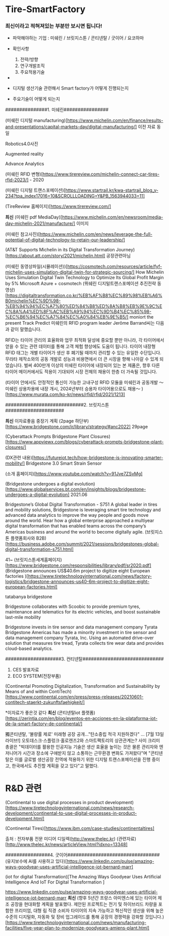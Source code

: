 # Tire-SmartFactory

### 최신이라고 적혀져있는 부분만 보시면 됩니다!


- 파악해야하는 기업 : 미쉐린 / 브릿지스톤 / 콘티넨탈 / 굿이어 / 요코하마 


- 확인사항
  1. 전략/방향
  2. 연구개발조직
  3. 주요적용기술 


- 
- 디지털 생산기술 관련해서 Smart factory가 어떻게 진행되는지
- 주요기술이 어떻게 되는지


###############1. 미쉐린################


(미쉐린 디지털 manufacturing)[https://www.michelin.com/en/finance/results-and-presentations/capital-markets-day/digital-manufacturing/] 이전 자료 동일


Robotics4.0사진

Augmented reality

Advance Analytics

(미쉐린 RFID 변형)[https://www.tirereview.com/michelin-connect-car-tires-rfid-2023/]  - 2020

(미쉐린 디지털 트랜스포메이션)[https://www.startrail.kr/kwa-startrail_blog_v-234?tpa_index17016=10&SCROLLLOADING=Y&PB_1563944033=11]

(TireReview 홈페이지)[https://www.tirereview.com/]

**최신**
(미쉐린 pdf MediaDay)[https://www.michelin.com/en/newsroom/media-day-michelin-2021/manufacture/] 이미지

(미쉐린 참고사진)[https://www.michelin.com/en/news/leverage-the-full-potential-of-digital-technology-to-retain-our-leadership/]

(AT&T Supports Michelin in its Digital Transformation Journey)[https://about.att.com/story/2021/michelin.html] 공장관련아님

(미쉐린 동영상파일(시뮬레이션))[https://cosmotech.com/resources/article/fyf-michelin-uses-simulation-digital-twin-for-strategic-sourcing/]
How Michelin Uses Simulation Digital Twin Technology to Optimize Its Global Profit Margin by 5%
Microsoft Azure + cosmotech
(뮈쉐린 디지털트랜스포메이션 추진전략 동영상)[https://digitaltransformation.co.kr/%EB%AF%B8%EC%89%98%EB%A6%B0michelin%EC%9D%98-%EB%94%94%EC%A7%80%ED%84%B8%ED%8A%B8%EB%9E%9C%EC%8A%A4%ED%8F%AC%EB%A9%94%EC%9D%B4%EC%85%98-%EC%B6%94%EC%A7%84%EC%A0%84%EB%9E%B5/]
moniort the present Track Predict
미쉐린의 RFID program leader Jerôme Barrand씨는 다음과 같이 말했습니다.

RFID는 타이어 관리의 효율화와 업무 최적화 달성에 중요할 뿐만 아니라, 각 타이어에서 얻을 수 있는 관련 데이터를 통해 고객 체험 향상에도 도움이 됩니다. 타이어 내장형 RFID 태그는 개별 타이어가 생산 후 폐기될 때까지 관리할 수 있는 유일한 수단입니다. 무라타 제작소와의 공동 개발로 성능과 비용면에서 더 큰 시장을 향해 나아갈 수 있게 되었습니다. 벌써 400만개 이상의 미쉐린 타이어에 내장되어 있는 본 제품은, 향후 다른 타이어 메이커에서도 적용이 기대되어 시장 전체의 채용이 한층 더 가속될 것입니다.

(타이어 안에서도 안정적인 통신이 가능한 고내구성 RFID 모듈을 미쉐린과 공동개발 ～미쉐린 상용차용에 내장 개시, 2024년부터 승용차 타이어용으로도 채용～
)[https://www.murata.com/ko-kr/news/rfid/rfid/2021/1213]

############################2. 브릿지스톤#####################


**최신**
이자료좋음 
중장기 계획
(2page 하단부)[https://www.bridgestone.com/ir/library/strategy/#anc2022] 29page


(Cyberattack Prompts Bridgestone Plant Closures)[https://www.appviewx.com/blogs/cyberattack-prompts-bridgestone-plant-closures/]







(DX관련 내용)[https://futureiot.tech/how-bridgestone-is-innovating-smarter-mobility/] Bridgestone 3.0   Smart Strain Sensor


(소개 홈페이지)[https://www.youtube.com/watch?v=91Jve7ZSvMg]


(Bridgestone undergoes a digital evolution)[https://www.globalservices.bt.com/en/insights/blogs/bridgestone-undergoes-a-digital-evolution] 2021.06

Bridgestone’s Global Digital Transformation - S751
A global leader in tires and mobility solutions, Bridgestone is leveraging smart tire technology and advanced data analytics to improve the way people and goods move around the world. Hear how a global enterprise approached a multiyear digital transformation that has enabled teams across the company’s Americas business and around the world to become digitally agile.
(브릿지스톤 플랫폼회사와 B2B)[https://business.adobe.com/summit/2021/sessions/bridgestones-global-digital-transformation-s751.html]

41~
(브릿지스톤세계홈페이지)[https://www.bridgestone.com/responsibilities/library/pdf/sr2020.pdf]
(Bridgestone announces US$40.6m project to digitize eight European factories
)[https://www.tiretechnologyinternational.com/news/factory-logistics/bridgestone-announces-us40-6m-project-to-digitize-eight-european-factories.html]

tatabanya bridgestone

Bridgestone collaborates with Scoobic to provide premium tyres, maintenance and telematics for its electric vehicles, and boost sustainable last-mile mobility


Bridgestone invests in tire sensor and data management company Tyrata
Bridgestone Americas has made a minority investment in tire sensor and data management company Tyrata, Inc. Using an automated drive-over solution that measures tire tread, Tyrata collects tire wear data and provides cloud-based analytics.


####################3. 컨티넨탈#############################

1. CES  발표자료
2.  ECO SYSTEM(전장부품)


(Continental Promoting Digitalization, Transformation and Sustainability by Means of and within ContiTech)[https://www.continental.com/en/press/press-releases/20210601-contitech-staerkt-zukunftsfaehigkeit/]


*이자료가 좋은것 같다 
**최신**
(콘티넨탈iot 플랫폼)[https://zerintia.com/en/blog/eventos-en-acciones-en-la-plataforma-iot-de-la-smart-factory-de-continental/]

 獨콘티넨탈, '불량률 제로' 미래형 공장 공개..."탄소중립 적극 지원하겠다" ... [7월 13일 라이브!] 오토데스크‧스플렁크‧홀로렌즈2와 스마트팩토리의 상관관계는?
사미 크리미 총괄은 "빅데이터를 활용한 인공지능 기술은 생산 효율을 높이는 것은 물론 관리자와 엔저니어가 시간과 장소에 구애받지 않고 소통하는 근무환경 변화도 가져왔다"며 "콘티넨탈은 이를 글로벌 생산공장 전역에 적용하기 위한 디지털 트랜스포메이션을 진행 중이고, 한국에서도 추진할 계획을 갖고 있다"고 말했다. 

# R&D 관련
(Continental to use digital processes in product development)[https://www.tiretechnologyinternational.com/news/research-development/continental-to-use-digital-processes-in-product-development.html]


(Continental Tires)[https://www.ibm.com/case-studies/continentaltires]

출처 : 전자부품 전문 미디어 디일렉(http://www.thelec.kr)
(관련자료)[http://www.thelec.kr/news/articleView.html?idxno=13348]


################4. 굿이어#################################
(유지보수에 AI를 사용하고 있다)[https://www.linkedin.com/pulse/amazing-ways-goodyear-uses-artificial-intelligence-iot-bernard-marr]

(iot for digital Transformation)[The Amazing Ways Goodyear Uses Artificial Intelligence And IoT For Digital Transformation
]


https://www.linkedin.com/pulse/amazing-ways-goodyear-uses-artificial-intelligence-iot-bernard-marr
**최신**
(향후 5년간 프랑스 아미엔스에 있는 타이어 제조 공장을 현대화할 계획을 발표했다. 제안된 프로젝트는 전기 및 하이브리드 차량을 포함한 프리미엄, 대형 림 직경 소비자 타이어의 지속 가능하고 혁신적인 생산을 위해 높은 수준의 디지털화, 자동화 및 장비 업그레이드를 통해 공장의 경쟁력을 강화할 것입니다.)[https://www.tiretechnologyinternational.com/news/manufacturing-facilities/five-year-plan-to-modernize-goodyears-amiens-plant.html]

